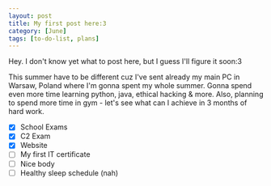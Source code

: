 ```yaml
---
layout: post
title: My first post here:3
category: [June]
tags: [to-do-list, plans]
---
```


Hey. I don't know yet what to post here, but I guess I'll figure it soon:3

This summer have to be different cuz I've sent already my main PC in Warsaw, Poland where I'm gonna spent my whole summer. Gonna spend even more time learning python, java, ethical hacking & more. Also, planning to spend more time in gym - let's see what can I achieve in 3 months of hard work.

- [x] School Exams
- [X] C2 Exam
- [X] Website
- [ ] My first IT certificate
- [ ] Nice body
- [ ] Healthy sleep schedule (nah)
